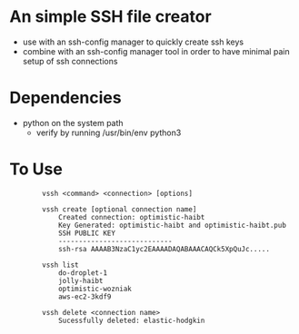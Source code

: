 # An simple SSH file creator
* use with an ssh-config manager to quickly create ssh keys
* combine with an ssh-config manager tool in order to have minimal pain setup of ssh connections

# Dependencies
* python on the system path 
    * verify by running /usr/bin/env python3


# To Use

```
        vssh <command> <connection> [options]

        vssh create [optional connection name]
            Created connection: optimistic-haibt
            Key Generated: optimistic-haibt and optimistic-haibt.pub
            SSH PUBLIC KEY
            ----------------------------
            ssh-rsa AAAAB3NzaC1yc2EAAAADAQABAAACAQCk5XpQuJc.....

        vssh list
            do-droplet-1
            jolly-haibt
            optimistic-wozniak
            aws-ec2-3kdf9

        vssh delete <connection name>
            Sucessfully deleted: elastic-hodgkin
```
